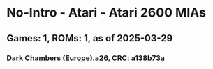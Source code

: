 # No-Intro - Atari - Atari 2600 MIAs
## Games: 1, ROMs: 1, as of 2025-03-29

### Dark Chambers (Europe).a26, CRC: a138b73a
